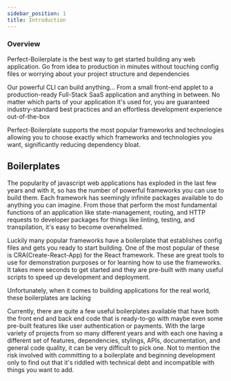 ```yaml
---
sidebar_position: 1
title: Introduction
---
```


### Overview

Perfect-Boilerplate is the best way to get started building any web application. Go from idea to production in minutes without touching config files or worrying about your project structure and dependencies

Our powerful CLI can build anything... From a small front-end applet to a production-ready Full-Stack SaaS application and anything in between. No matter which parts of your application it's used for, you are guaranteed industry-standard best practices and an effortless development experience out-of-the-box

Perfect-Boilerplate supports the most popular frameworks and technologies allowing you to choose exactly which frameworks and technologies you want, significantly reducing dependency bloat.

## Boilerplates

The popularity of javascript web applications has exploded in the last few years and with it, so has the number of powerful frameworks you can use to build them. Each framework has seemingly infinite packages available to do anything you can imagine. From those that perform the most fundamental functions of an application like state-management, routing, and HTTP requests to developer packages for things like linting, testing, and transpilation, it's easy to become overwhelmed.

Luckily many popular frameworks have a boilerplate that establishes config files and gets you ready to start building. One of the most popular of these is CRA(Create-React-App) for the React framework. These are great tools to use for demonstration purposes or for learning how to use the frameworks. It takes mere seconds to get started and they are pre-built with many useful scripts to speed up development and deployment. 

Unfortunately, when it comes to building applications for the real world, these boilerplates are lacking 

Currently, there are quite a few useful boilerplates available that have both the front end and back end code that is ready-to-go with maybe even some pre-built features like user authentication or payments. With the large variety of projects from so many different years and with each one having a different set of features, dependencies, stylings, APIs, documentation, and general code quality, it can be very difficult to pick one. Not to mention the risk involved with committing to a boilerplate and beginning development only to find out that it's riddled with technical debt and incompatible with things you want to add.
